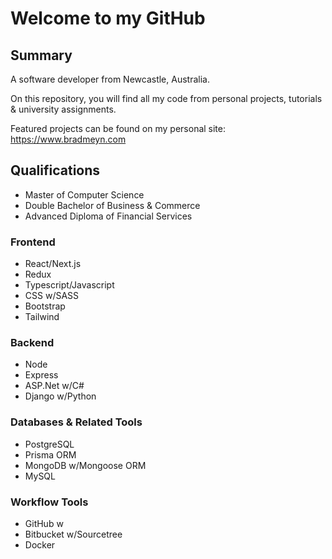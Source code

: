 # Welcome to my GitHub

## Summary

A software developer from Newcastle, Australia. 

On this repository, you will find all my code from personal projects, tutorials & university assignments. 

Featured projects can be found on my personal site: https://www.bradmeyn.com

## Qualifications
- Master of Computer Science
- Double Bachelor of Business & Commerce
- Advanced Diploma of Financial Services

### Frontend
- React/Next.js
- Redux
- Typescript/Javascript
- CSS w/SASS
- Bootstrap
- Tailwind

### Backend
- Node
- Express
- ASP.Net w/C#
- Django w/Python

### Databases & Related Tools
- PostgreSQL
- Prisma ORM
- MongoDB w/Mongoose ORM
- MySQL

### Workflow Tools
- GitHub w
- Bitbucket w/Sourcetree
- Docker
